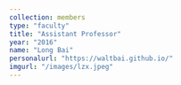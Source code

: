 ```yaml
---
collection: members
type: "faculty"
title: "Assistant Professor"
year: "2016"
name: "Long Bai"
personalurl: "https://waltbai.github.io/"
imgurl: "/images/lzx.jpeg"
---
```

